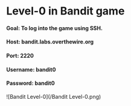 # Level-0 in Bandit game

#### Goal: To log into the game using SSH. 
#### Host: bandit.labs.overthewire.org
#### Port: 2220
#### Username: bandit0
#### Password: bandit0

![Bandit Level-0](/Bandit Level-0.png) 






